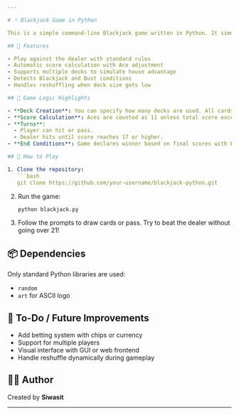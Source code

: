 ```yaml
---

# 🃏 Blackjack Game in Python

This is a simple command-line Blackjack game written in Python. It simulates a single-player round against the dealer using standard Blackjack rules. The project is designed for beginners and hobbyists interested in game logic, probability, and card-based gameplay.

## 🎯 Features

- Play against the dealer with standard rules
- Automatic score calculation with Ace adjustment
- Supports multiple decks to simulate house advantage
- Detects Blackjack and Bust conditions
- Handles reshuffling when deck size gets low

## 🧠 Game Logic Highlights

- **Deck Creation**: You can specify how many decks are used. All cards are shuffled at the start.
- **Score Calculation**: Aces are counted as 11 unless total score exceeds 21, in which case they revert to 1.
- **Turns**:
  - Player can hit or pass.
  - Dealer hits until score reaches 17 or higher.
- **End Conditions**: Game declares winner based on final scores with Blackjack and bust detection.

## 🔄 How to Play

1. Clone the repository:
   ```bash
   git clone https://github.com/your-username/blackjack-python.git
   ```
2. Run the game:
   ```bash
   python blackjack.py
   ```
3. Follow the prompts to draw cards or pass. Try to beat the dealer without going over 21!

## 📦 Dependencies

Only standard Python libraries are used:
- `random`
- `art` for ASCII logo

## 📌 To-Do / Future Improvements

- Add betting system with chips or currency
- Support for multiple players
- Visual interface with GUI or web frontend
- Handle reshuffle dynamically during gameplay

## 🧑‍💻 Author

Created by **Siwasit**  

---
```

